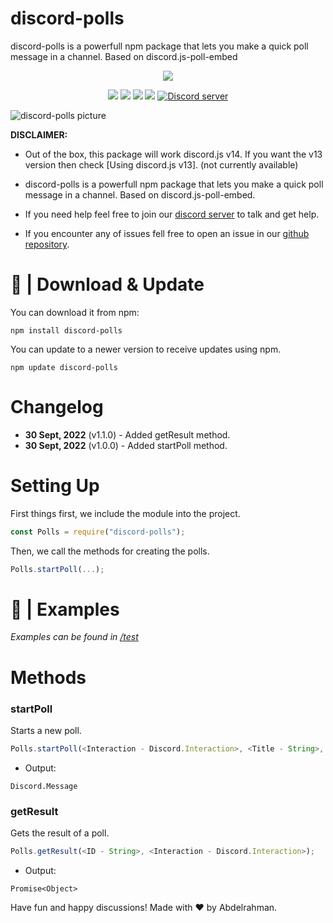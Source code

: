 # discord-polls

discord-polls is a powerfull npm package that lets you make a quick poll message in a channel. Based on discord.js-poll-embed

<p align="center"><a href="https://nodei.co/npm/discord-polls/"><img src="https://nodei.co/npm/discord-polls.png"></a></p>
<p align="center"><img src="https://img.shields.io/npm/v/discord-polls"> <img src="https://img.shields.io/github/repo-size/Abdelrahman-Mohammad/discord-polls"> <img src="https://img.shields.io/npm/l/discord-polls"> <img src="https://img.shields.io/github/contributors/Abdelrahman-Mohammad/discord-polls"> <a href="https://discord.gg/rk7cVyk"><img src="https://discordapp.com/api/guilds/753938142246994031/widget.png" alt="Discord server"/></a></p>

![discord-polls picture](https://i.ibb.co/b7RXWBF/discord-polls-demo-final.png)

**DISCLAIMER:**

- Out of the box, this package will work discord.js v14. If you want the v13 version then check [Using discord.js v13]. (not currently available)

- discord-polls is a powerfull npm package that lets you make a quick poll message in a channel. Based on discord.js-poll-embed.
- If you need help feel free to join our <a href="https://discord.gg/hnzXhDh">discord server</a> to talk and get help.
- If you encounter any of issues fell free to open an issue in our <a href="https://github.com/Abdelrahman-Mohammad/discord-polls/issues">github repository</a>.

# 📁 | Download & Update

You can download it from npm:

```cli
npm install discord-polls
```

You can update to a newer version to receive updates using npm.

```cli
npm update discord-polls
```

# Changelog

- **30 Sept, 2022** (v1.1.0) - Added getResult method.
- **30 Sept, 2022** (v1.0.0) - Added startPoll method.

# Setting Up

First things first, we include the module into the project.

```js
const Polls = require("discord-polls");
```

Then, we call the methods for creating the polls.

```js
Polls.startPoll(...);
```

# 📝 | Examples

_Examples can be found in [/test](https://github.com/Abdelrahman-Mohammad/discord-polls/tree/main/test#discord-polls)_

# Methods

### **startPoll**

Starts a new poll.

```js
Polls.startPoll(<Interaction - Discord.Interaction>, <Title - String>, <Choices - Array>, <Duration - Number>, <EmbedColor - String>, <EmojiList - Array>, <ForceEndPollEmoji - String>);
```

- Output:

```
Discord.Message
```

### **getResult**

Gets the result of a poll.

```js
Polls.getResult(<ID - String>, <Interaction - Discord.Interaction>);
```

- Output:

```
Promise<Object>
```

Have fun and happy discussions! Made with ❤ by Abdelrahman.
